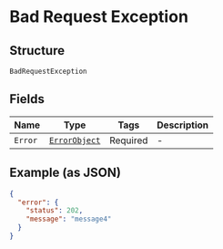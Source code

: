 
# Bad Request Exception

## Structure

`BadRequestException`

## Fields

| Name | Type | Tags | Description |
|  --- | --- | --- | --- |
| `Error` | [`ErrorObject`](../../doc/models/error-object.md) | Required | - |

## Example (as JSON)

```json
{
  "error": {
    "status": 202,
    "message": "message4"
  }
}
```

